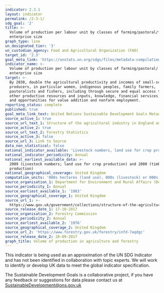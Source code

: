 ```yaml
---
indicator: 2.3.1
layout: indicator
permalink: /2-3-1/
sdg_goal: '2'
title: >-
  Volume of production per labour unit by classes of farming/pastoral/forestry
  enterprise size
graph_type: line
un_designated_tier: '3'
un_custodian_agency: Food and Agricultural Organization (FAO)
target_id: '2.3'
goal_meta_link: 'https://unstats.un.org/sdgs/files/metadata-compilation/Metadata-Goal-2.pdf'
indicator_name: >-
  Volume of production per labour unit by classes of farming/pastoral/ forestry
  enterprise size
target: >-
  By 2030, double the agricultural productivity and incomes of small-scale food
  producers, in particular women, indigenous peoples, family farmers,
  pastoralists and fishers, including through secure and equal access to land,
  other productive resources and inputs, knowledge, financial services, markets
  and opportunities for value addition and nonfarm employment.
reporting_status: complete
published: true
goal_meta_link_text: United Nations Sustainable Development Goals Metadata (pdf 232kB)
source_active_1: true
source_url_text_1: Structure of the agricultural industry in England and the UK
source_active_2: true
source_url_text_2: Forestry Statistics
source_active_3: false
source_url_3: Link to Source
data_non_statistical: false
national_indicator_available: 'Livestock numbers, land use for crop production, and timber production'
national_indicator_periodicity: Annual
national_earliest_available_data: >-
  2009 (Livestock numbers; land use for crop production) and 2000 (timber
  production)
national_geographical_coverage: United Kingdom
computation_units: '000s hectares (land use), 000s (livestock) or 000s green tonnes (timber)'
source_organisation_1: Department for Environment and Rural Affairs (Defra)
source_periodicity_1: Annual
source_earliest_available_1: '1983'
source_geographical_coverage_1: United Kingdom
source_url_1: >-
  https://www.gov.uk/government/collections/structure-of-the-agricultural-industry
source_release_date_1: 17-10-2017
source_organisation_2: Forestry Commission
source_periodicity_2: Annual
source_earliest_available_2: '1976'
source_geographical_coverage_2: United Kingdom
source_url_2: 'https://www.forestry.gov.uk/forestry/infd-7aqdgc'
source_release_date_2: 28-09-2017
graph_title: Volume of production in agriculture and forestry
---
```

This indicator is being used as an approximation of the UN SDG Indicator and has not been identified in collaboration with topic experts. We will work to identify or develop UK data to meet the global indicator specification.

The Sustainable Development Goals is a collaborative project, if you have any feedback or suggestions for data please contact us at <SustainableDevelopment@ons.gov.uk>
